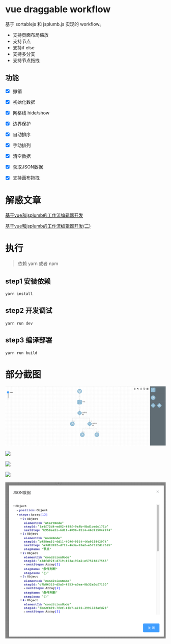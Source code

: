 # vue draggable workflow

基于 sortablejs 和 jsplumb.js 实现的 workflow。

- 支持页面布局缩放
- 支持节点
- 支持if else  
- 支持多分支
- 支持节点拖拽


## 功能
- [x] 撤销
- [x] 初始化数据
- [x] 网格线 hide/show
- [x] 边界保护
- [x] 自动排序
- [x] 手动排列
- [x] 清空数据
- [x] 获取JSON数据
- [x] 支持画布拖拽


# 解惑文章

[基于vue和jsplumb的工作流编辑器开发](https://juejin.cn/post/6844904144264773639)

[基于vue和jsplumb的工作流编辑器开发(二)](https://juejin.cn/post/6948313872503832612)


# 执行


> 依赖 yarn 或者 npm

## step1 安装依赖

```
yarn install
```
## step2 开发调试

```
yarn run dev
```

## step3 编译部署

```
yarn run build
```

 
# 部分截图

<img src="./images/5.png"></img>

<img src="./images/1.png"></img>

<img src="./images/2.png"></img>

<img src="./images/3.png"></img>

<img src="./images/4.png"></img>


